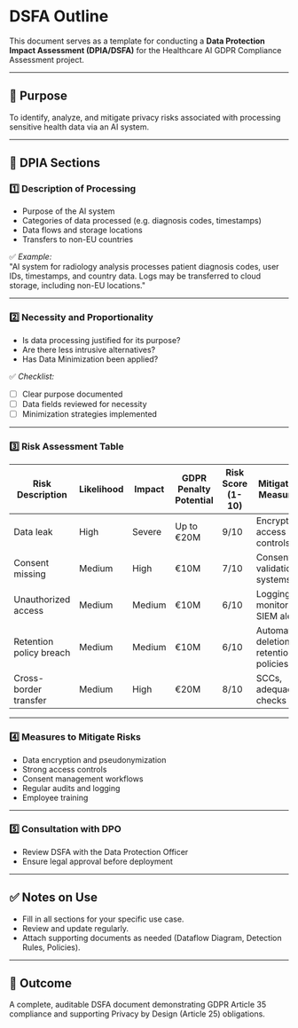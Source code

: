 # DSFA Outline

This document serves as a template for conducting a **Data Protection Impact Assessment (DPIA/DSFA)** for the Healthcare AI GDPR Compliance Assessment project.

---

## 🎯 Purpose
To identify, analyze, and mitigate privacy risks associated with processing sensitive health data via an AI system.

---

## 📌 DPIA Sections

### 1️⃣ Description of Processing
- Purpose of the AI system
- Categories of data processed (e.g. diagnosis codes, timestamps)
- Data flows and storage locations
- Transfers to non-EU countries

✅ *Example:*  
"AI system for radiology analysis processes patient diagnosis codes, user IDs, timestamps, and country data. Logs may be transferred to cloud storage, including non-EU locations."

---

### 2️⃣ Necessity and Proportionality
- Is data processing justified for its purpose?
- Are there less intrusive alternatives?
- Has Data Minimization been applied?

✅ *Checklist:*  
- [ ] Clear purpose documented  
- [ ] Data fields reviewed for necessity  
- [ ] Minimization strategies implemented

---

### 3️⃣ Risk Assessment Table

| Risk Description       | Likelihood | Impact   | GDPR Penalty Potential | Risk Score (1-10) | Mitigation Measures                     |
|-------------------------|------------|----------|------------------------|-------------------|-----------------------------------------|
| Data leak               | High       | Severe   | Up to €20M             | 9/10              | Encryption, access controls             |
| Consent missing         | Medium     | High     | €10M                   | 7/10              | Consent validation systems              |
| Unauthorized access     | Medium     | Medium   | €10M                   | 6/10              | Logging, monitoring, SIEM alerts        |
| Retention policy breach | Medium     | Medium   | €10M                   | 6/10              | Automated deletion, retention policies  |
| Cross-border transfer   | Medium     | High     | €20M                   | 8/10              | SCCs, adequacy checks                   |

---

### 4️⃣ Measures to Mitigate Risks
- Data encryption and pseudonymization
- Strong access controls
- Consent management workflows
- Regular audits and logging
- Employee training

---

### 5️⃣ Consultation with DPO
- Review DSFA with the Data Protection Officer
- Ensure legal approval before deployment

---

## ✅ Notes on Use
- Fill in all sections for your specific use case.
- Review and update regularly.
- Attach supporting documents as needed (Dataflow Diagram, Detection Rules, Policies).

---

## 📌 Outcome
A complete, auditable DSFA document demonstrating GDPR Article 35 compliance and supporting Privacy by Design (Article 25) obligations.

